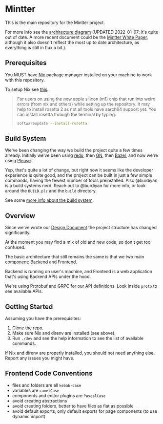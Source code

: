 # Mintter

This is the main repository for the Mintter project.

For more info see the [architecture diagram](/docs/architecture/README.md) (UPDATED 2022-01-07: it's quite out of date. A more recent document could be the [Mintter White Paper](https://www.notion.so/mintter/Mintter-Design-Document-bed174849106466cbec2a12dabddd701), although it also doesn't reflect the most up to date architecture, as everything is still in flux a bit.).

## Prerequisites

You MUST have [Nix](https://nixos.org/nix) package manager installed on your machine to work with this repository.

To setup Nix see [this](/docs/nix.md).

> For users on using the new apple silicon (m1) chip that run into weird errors (from nix and others) while setting up
> the repository. It may help to install rosetta 2 as not all tools have aarch64 support yet. You can install rosetta
> through the terminal by typing:
>
> ```zsh
> softwareupdate --install-rosetta
> ```

## Build System

We've been changing the way we build the project quite a few times already. Initially we've been using
[redo](https://github.com/apenwarr/redo), then
[GN](https://chromium.googlesource.com/chromium/src/tools/gn/+/48062805e19b4697c5fbd926dc649c78b6aaa138/README.md), then
[Bazel](https://bazel.build), and now we're using [Please](https://please.build).

Yep, that's quite a lot of change, but right now it seems like the developer experience is quite good, and the project can be built in just a few simple commands, having the fewest number of tools preinstalled. Also @burdiyan is a build systems nerd. Reach out to @burdiyan for more info, or look around the `BUILD.plz` and the `build` directory.

See some [more info about the build system](/docs/build-system.md).

## Overview

Since we've wrote our
[Design Document](https://www.notion.so/mintter/Mintter-Design-Document-bed174849106466cbec2a12dabddd701) the project
structure has changed significantly.

At the moment you may find a mix of old and new code, so don't get too confused.

The basic architecture that still remains the same is that we two main component: Backend and Frontend.

Backend is running on user's machine, and Frontend is a web application that's using Backend APIs under the hood.

We're using Protobuf and GRPC for our API definitions. Look inside `proto` to see available APIs.

## Getting Started

Assuming you have the prerequisites:

1. Clone the repo.
2. Make sure Nix and direnv are installed (see above).
3. Run `./dev` and see the help information to see the list of available commands.

If Nix and direnv are properly installed, you should not need anything else. Report any issues you might have.

## Frontend Code Conventions

- files and folders are all `kebab-case`
- variables are `camelCase`
- components and editor plugins are `PascalCase`
- avoid creating abstractions
- avoid creating folders, better to have files as flat as possible
- avoid default exports, only default exports for page components (to use dynamic import)

